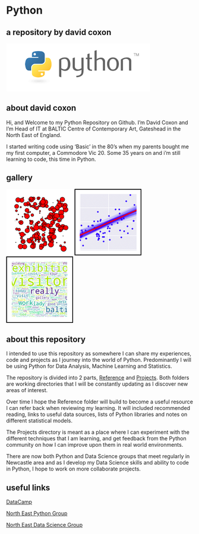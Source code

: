 # Python

## a repository by david coxon

![Python](Projects/Images/python.png?raw=true)

## about david coxon

Hi, and Welcome to my Python Repository on Github. I’m David Coxon and I’m Head of IT at BALTIC Centre of Contemporary Art, Gateshead in the North East of England. 

I started writing code using ‘Basic’ in the 80’s when my parents bought me my first computer, a Commodore Vic 20. Some 35 years on and i’m still learning to code, this time in Python.  

## gallery

![Art Maker](Projects/Images/Gallery/artsquare.png?raw=true)
![Regression](Projects/Images/Gallery/regressionsquareb.png?raw=true)
![WordCloud](Projects/Images/Gallery/wordcloudsqureb.png?raw=true)

## about this repository

I intended to use this repository as somewhere I can share my experiences, code and projects as I journey into the world of Python. Predominantly I will be using Python for Data Analysis, Machine Learning and Statistics.

The repository is divided into 2 parts, [Reference](https://github.com/davidcoxon/Python/tree/master/Reference) and [Projects](https://github.com/davidcoxon/Python/tree/master/Projects). Both folders are working directories that I will be constantly updating as I discover new areas of interest. 

Over time I hope the Reference folder will build to become a useful resource I can refer back when reviewing my learning. It will included recommended reading, links to useful data sources, lists of Python libraries and notes on different statistical models.

The Projects directory is meant as a place where I can experiment with the different techniques that I am learning, and get feedback from the Python community on how I can improve upon them in real world environments. 

There are now both Python and Data Science groups that meet regularly in Newcastle area and as I develop my Data Science skills and ability to code in Python, I hope to work on more collaborate projects.

## useful links

[DataCamp](https://www.datacamp.com/)

[North East Python Group](https://www.pythonnortheast.com/)

[North East Data Science Group](https://www.meetup.com/Newcastle-Upon-Tyne-Data-Science-Meetup/)



